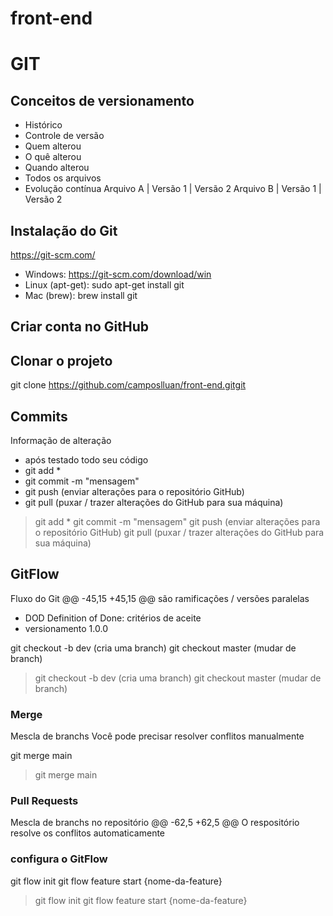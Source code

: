 # front-end

# GIT
## Conceitos de versionamento
 - Histórico
 - Controle de versão
 - Quem alterou
 - O quê alterou
 - Quando alterou
 - Todos os arquivos
 - Evolução contínua
 Arquivo A  | Versão 1 | Versão 2
 Arquivo B  | Versão 1 | Versão 2
 ## Instalação do Git
https://git-scm.com/
- Windows: https://git-scm.com/download/win
- Linux (apt-get): sudo apt-get install git
- Mac (brew): brew install git
 ## Criar conta no GitHub
 ## Clonar o projeto
 git clone https://github.com/camposlluan/front-end.gitgit
 ## Commits
 Informação de alteração
 - após testado todo seu código
 - git add *
 - git commit -m "mensagem"
 - git push (enviar alterações para o repositório GitHub)
 - git pull (puxar / trazer alterações do GitHub para sua máquina)
 > git add *
 > git commit -m "mensagem"
 > git push (enviar alterações para o repositório GitHub)
 > git pull (puxar / trazer alterações do GitHub para sua máquina)
## GitFlow
Fluxo do Git
@@ -45,15 +45,15 @@ são ramificações / versões paralelas
- DOD Definition of Done: critérios de aceite
- versionamento 1.0.0

git checkout -b dev (cria uma branch)
git checkout master (mudar de branch)
> git checkout -b dev (cria uma branch)
> git checkout master (mudar de branch)

### Merge
Mescla de branchs
Você pode precisar resolver conflitos manualmente

git merge main 
> git merge main 
### Pull Requests
Mescla de branchs no repositório
@@ -62,5 +62,5 @@ O respositório resolve os conflitos automaticamente


### configura o GitFlow
git flow init
git flow feature start {nome-da-feature}
> git flow init
> git flow feature start {nome-da-feature}